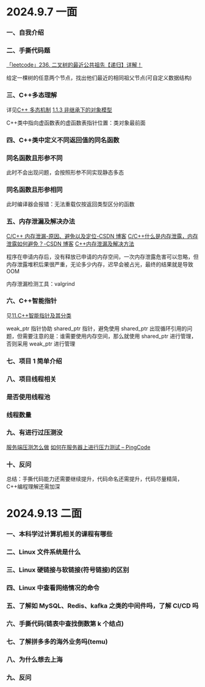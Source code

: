 # 2024.9.7 一面

### 一、自我介绍

### 二、手撕代码题

[「leetcode」236. 二叉树的最近公共祖先【递归】详解！](https://zhuanlan.zhihu.com/p/269251274)

给定一棵树的任意两个节点，找出他们最近的相同祖父节点(可自定义数据结构)

### 三、C++多态理解

详见[C++ 多态机制](C++%20多态机制.md)
[1.1.3 非继承下的对象模型](类对象内存布局.md#1.1.3%20非继承下的对象模型)

C++类中指向虚函数表的虚函数表指针位置：类对象最前面

### 四、C++类中定义不同返回值的同名函数

### 同名函数且形参不同

此时不会出现问题，会按照形参不同实现静态多态

### 同名函数且形参相同

此时编译器会报错：无法重载仅按返回类型区分的函数

### 五、内存泄漏及解决办法

[C/C++ 内存泄漏-原因、避免以及定位-CSDN 博客](https://blog.csdn.net/weixin_60596960/article/details/124747629)
[C/C++什么是内存泄露，内存泄露如何避免？-CSDN 博客](https://blog.csdn.net/weixin_44718794/article/details/107071169)
[C++内存泄漏及解决方法](https://zhuanlan.zhihu.com/p/458457445)

程序在申请内存后，没有释放已申请的内存空间，一次内存泄露危害可以忽略，但内存泄露堆积后果很严重，无论多少内存，迟早会被占光，最终的结果就是导致 OOM

内存泄漏检测工具：valgrind

### 六、C++智能指针

见[11.C++智能指针及其分类](<2024.8.2%20视源股份(CVTE)%20二面.md#11.C++智能指针及其分类>)

weak_ptr 指针协助 shared_ptr 指针，避免使用 shared_ptr 出现循环引用的问题，但需要注意的是：谁需要使用内存空间，那么就使用 shared_ptr 进行管理，否则采用 weak_ptr 进行管理

### 七、项目 1 简单介绍

### 八、项目线程相关

### 是否使用线程池

### 线程数量

### 九、有进行过压测没

[服务端压测怎么做](https://zhuanlan.zhihu.com/p/138000453)
[如何在服务器上进行压力测试 – PingCode](https://docs.pingcode.com/ask/ask-ask/110941.html)

### 十、反问

总结：手撕代码能力还需要继续提升，代码命名还需提升，代码尽量精简，C++编程理解还需加深

# 2024.9.13 二面

### 一、本科学过计算机相关的课程有哪些

### 二、Linux 文件系统是什么

### 三、Linux 硬链接与软链接(符号链接)的区别

### 四、Linux 中查看网络情况的命令

### 五、了解如 MySQL、Redis、kafka 之类的中间件吗，了解 CI/CD 吗

### 六、手撕代码(链表中查找倒数第 k 个结点)

### 七、了解拼多多的海外业务吗(temu)

### 八、为什么想去上海

### 九、反问
